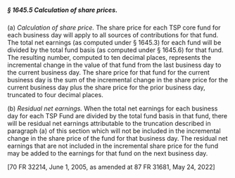 ##### § 1645.5 Calculation of share prices. #####

(a) *Calculation of share price.* The share price for each TSP core fund for each business day will apply to all sources of contributions for that fund. The total net earnings (as computed under § 1645.3) for each fund will be divided by the total fund basis (as computed under § 1645.6) for that fund. The resulting number, computed to ten decimal places, represents the incremental change in the value of that fund from the last business day to the current business day. The share price for that fund for the current business day is the sum of the incremental change in the share price for the current business day plus the share price for the prior business day, truncated to four decimal places.

(b) *Residual net earnings.* When the total net earnings for each business day for each TSP Fund are divided by the total fund basis in that fund, there will be residual net earnings attributable to the truncation described in paragraph (a) of this section which will not be included in the incremental change in the share price of the fund for that business day. The residual net earnings that are not included in the incremental share price for the fund may be added to the earnings for that fund on the next business day.

[70 FR 32214, June 1, 2005, as amended at 87 FR 31681, May 24, 2022]
